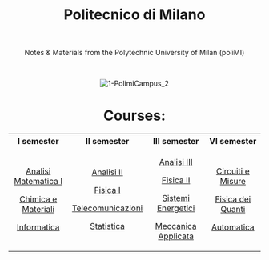<div align="center">

# Politecnico di Milano

<br>

Notes & Materials from the Polytechnic University of Milan (poliMI)

<br>

![1-PolimiCampus_2](https://user-images.githubusercontent.com/55017307/133038122-8bc71289-37e6-4f2e-a789-229365f5e4cf.jpg)

# Courses:

</div>

<table>
<tr>
<th> I semester </th>
<th> II semester </th>
<th> III semester </th>
<th> VI semester </th>
</tr>
  
<tr>
<td style="text-align:center">
  
[Analisi Matematica I](https://github.com/Fylls/polimi-analisi)

[Chimica e Materiali](https://github.com/Fylls/polimi-chimica)

[Informatica](https://github.com/Fylls/polimi-informatica)
  
</td>
<td style="text-align:center">
  
[Analisi II](https://github.com/Fylls/polimi-analisi)

[Fisica I](https://github.com/Fylls/polimi-fisica)

[Telecomunicazioni](https://github.com/Fylls/polimi-telecomunicazioni)

[Statistica](https://github.com/Fylls/polimi-statistica)

</td>
<td style="text-align:center">
  
[Analisi III](https://github.com/Fylls/polimi-analisi)

[Fisica II](https://github.com/Fylls/polimi-fisica)

[Sistemi Energetici](https://github.com/Fylls/polimi-sistemi-energetici)

[Meccanica Applicata](https://github.com/Fylls/polimi-meccanica)

</td>
<td style="text-align:center">
  
[Circuiti e Misure](https://github.com/Fylls/misure)

[Fisica dei Quanti](https://github.com/Fylls/quanti)

[Automatica](https://github.com/Fylls/automatica)

</td>
  
</tr>
</table>

